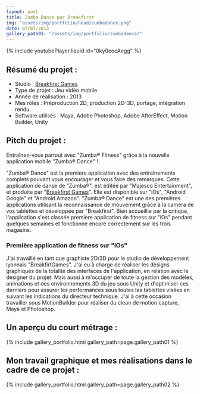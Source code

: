 ```yaml
---
layout: post
title: Zumba Dance par Breakfirst
img: "assets/img/portfolio/head/zumbadance.png"
date: 07/07/2013
gallery_path01: "/assets/img/portfolio/zumbadance/"
---
```


{% include youtubePlayer.liquid id="0ky0eecAegg" %}  

## Résumé du projet :
  - Studio : [Breakfirst Games]({{site.data.links.anotherway2play}})
  - Type de projet : Jeu vidéo mobile
  - Année de réalisation : 2013
  - Mes rôles : Préproduction 2D, production 2D-3D, portage, intégration rendu.
  - Software utilisés : Maya, Adobe Photoshop, Adobe AfterEffect, Motion Builder, Unity

## Pitch du projet :
Entraînez-vous partout avec "Zumba® Fitness" grâce à la nouvelle application mobile "Zumba® Dance" ! 

"Zumba® Dance" est la première application avec des entraînements complets pouvant vous encourager et vous faire des remarques.
Cette application de danse de "Zumba®", est éditée par "Majesco Entertainment", et produite par "[Breakfirst Games]({{site.data.links.anotherway2play}})". Elle est disponible sur  "iOs", "Android Google" et "Android Amazon". "Zumba® Dance" est une des premières applications utilisant la reconnaissance de mouvement grâce à la caméra de vos tablettes et développée par "Breakfirst". Bien accueillie par la critique, l'application s'est classée première application de fitness sur "iOs" pendant quelques semaines et fonctionne encore correctement sur les trois magasins.

### Première application de fitness sur "iOs"

J'ai travaillé en tant que graphiste 2D/3D pour le studio de développement lyonnais "BreakfirtGames". J'ai eu à charge de réaliser les designs graphiques de la totalité des interfaces de l'application, en relation avec le designer du projet. Mais aussi à m'occuper de toute la gestion des modèles, animations et des environnements 3D du jeu sous Unity et d'optimiser ces derniers pour assurer les performances sous toutes les tablettes visées en suivant les indications du directeur technique. J'ai à cette occasion travailler sous MotionBuilder pour réaliser du clean de motion capture, Maya et Photoshop.


## Un aperçu du court métrage :
{% include gallery_portfolio.html gallery_path=page.gallery_path01 %}

## Mon travail graphique et mes réalisations dans le cadre de ce projet :

{% include gallery_portfolio.html gallery_path=page.gallery_path02 %}
